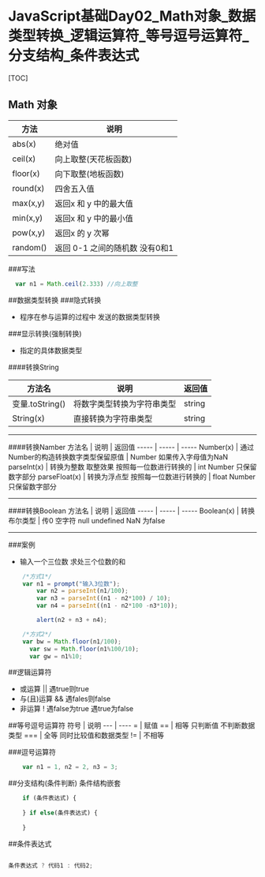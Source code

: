 # JavaScript基础Day02_Math对象_数据类型转换_逻辑运算符_等号逗号运算符_分支结构_条件表达式

[TOC]

## Math 对象
方法 | 说明 
----|----
abs(x) | 绝对值  
ceil(x) | 向上取整(天花板函数)
floor(x) | 向下取整(地板函数)
round(x) | 四舍五入值
max(x,y) | 返回x 和 y 中的最大值
min(x,y) | 返回x 和 y 中的最小值
pow(x,y) | 返回x 的 y 次幂
random() | 返回 0-1 之间的随机数 没有0和1

###写法

```JavaScript
  var n1 = Math.ceil(2.333) //向上取整
```

##数据类型转换
###隐式转换
* 程序在参与运算的过程中 发送的数据类型转换

###显示转换(强制转换)
* 指定的具体数据类型

####转换String

方法名 | 说明  | 返回值
----- | ----- | -----
变量.toString() | 将数字类型转换为字符串类型 | string
String(x) | 直接转换为字符串类型 | string

------

####转换Namber
方法名 | 说明  | 返回值
----- | ----- | -----
Number(x) | 通过Number的构造转换数字类型保留原值  | Number 如果传入字母值为NaN 
parseInt(x) | 转换为整数 取整效果 按照每一位数进行转换的 | int Number 只保留数字部分
parseFloat(x) | 转换为浮点型 按照每一位数进行转换的 | float Number 只保留数字部分

------

####转换Boolean
 方法名 | 说明  | 返回值
----- | ----- | -----
Boolean(x) | 转换布尔类型 | 传0 空字符 null undefined NaN  为false

------

###案例
* 输入一个三位数 求处三个位数的和


```JavaScript
    /*方式1*/
    var n1 = prompt("输入3位数");
		var n2 = parseInt(n1/100);
		var n3 = parseInt((n1 - n2*100) / 10);
		var n4 = parseInt((n1 - n2*100 -n3*10));

		alert(n2 + n3 + n4);

```

```JavaScript
    /*方式2*/
    var bw = Math.floor(n1/100);
	  var sw = Math.floor(n1%100/10);
	  var gw = n1%10;
```

##逻辑运算符
* 或运算     || 遇true则true 
* 与(且)运算 && 遇fales则false
* 非运算 !   遇false为true  遇true为false

##等号逗号运算符
符号 | 说明
---  | ----
 =   |  赋值
 ==  |  相等  只判断值 不判断数据类型 
 === |  全等  同时比较值和数据类型
 !=  | 不相等
 
###逗号运算符

```JavaScript
    var n1 = 1, n2 = 2, n3 = 3;
``` 

##分支结构(条件判断) 条件结构嵌套

```JavaScript 
    if (条件表达式) {
        
    } if else(条件表达式) {
    
    }
```

##条件表达式

```JavaScript

条件表达式 ? 代码1 : 代码2;

```





 

